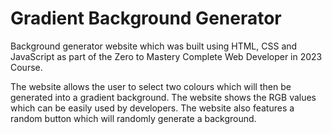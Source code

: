 # Gradient Background Generator

Background generator website which was built using HTML, CSS and JavaScript as part of the Zero to Mastery Complete Web Developer in 2023 Course.

The website allows the user to select two colours which will then be generated into a gradient background. The website shows the RGB values which can be easily used by developers. The website also features a random button which will randomly generate a background.